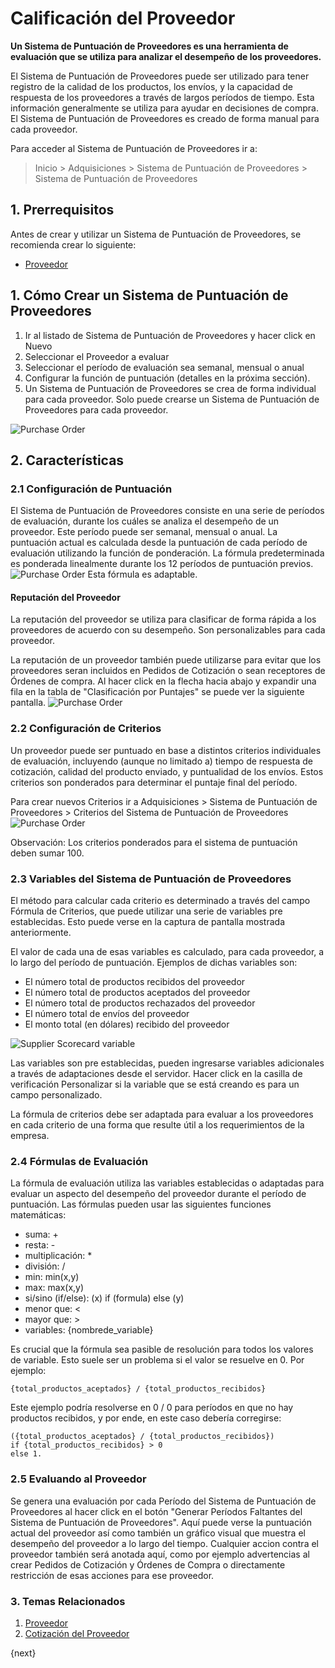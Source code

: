 <!-- add-breadcrumbs -->
# Calificación del Proveedor

**Un Sistema de Puntuación de Proveedores es una herramienta de evaluación que se utiliza para analizar el desempeño de los proveedores.**

El Sistema de Puntuación de Proveedores puede ser utilizado para tener registro de la calidad de los productos, los envíos, y la capacidad de respuesta de los proveedores a través de largos períodos de tiempo. Esta información generalmente se utiliza para ayudar en decisiones de compra. 
El Sistema de Puntuación de Proveedores es creado de forma manual para cada proveedor.

Para acceder al Sistema de Puntuación de Proveedores ir a:
> Inicio > Adquisiciones > Sistema de Puntuación de Proveedores > Sistema de Puntuación de Proveedores


## 1. Prerrequisitos
Antes de crear y utilizar un Sistema de Puntuación de Proveedores, se recomienda crear lo siguiente:

* [Proveedor](/docs/user/manual/en/buying/supplier)

## 1. Cómo Crear un Sistema de Puntuación de Proveedores

1. Ir al listado de Sistema de Puntuación de Proveedores y hacer click en Nuevo
2. Seleccionar el Proveedor a evaluar
3. Seleccionar el período de evaluación sea semanal, mensual o anual
4. Configurar la función de puntuación (detalles en la próxima sección).
5. Un Sistema de Puntuación de Proveedores se crea de forma individual para cada proveedor. Solo puede crearse un Sistema de Puntuación de Proveedores para cada proveedor. 
<img class="screenshot" alt="Purchase Order" src="{{docs_base_url}}/assets/img/buying/supplier-scorecard.png">

## 2. Características
### 2.1 Configuración de Puntuación
El Sistema de Puntuación de Proveedores consiste en una serie de períodos de evaluación, durante los cuáles se analiza el desempeño de un proveedor. Este período puede ser semanal, mensual o anual. La puntuación actual es calculada desde la puntuación de cada período de evaluación utilizando la función de ponderación. La fórmula predeterminada es ponderada linealmente durante los 12 períodos de puntuación previos.  
<img class="screenshot" alt="Purchase Order" src="{{docs_base_url}}/assets/img/buying/supplier-scorecard-weighing.png">
Esta fórmula es adaptable.

#### Reputación del Proveedor

La reputación del proveedor se utiliza para clasificar de forma rápida a los proveedores de acuerdo con su desempeño. Son personalizables para cada proveedor. 

La reputación de un proveedor también puede utilizarse para evitar que los proveedores seran incluidos en Pedidos de Cotización o sean receptores de Órdenes de compra. Al hacer click en la flecha hacia abajo y expandir una fila en la tabla de "Clasificación por Puntajes" se puede ver la siguiente pantalla.
<img class="screenshot" alt="Purchase Order" src="{{docs_base_url}}/assets/img/buying/supplier-scorecard-standing.png">

### 2.2 Configuración de Criterios
Un proveedor puede ser puntuado en base a distintos criterios individuales de evaluación, incluyendo (aunque no limitado a) tiempo de respuesta de cotización, calidad del producto enviado, y puntualidad de los envíos. Estos criterios son ponderados para determinar el puntaje final del período. 

Para crear nuevos Criterios ir a Adquisiciones > Sistema de Puntuación de Proveedores > Criterios del Sistema de Puntuación de Proveedores
<img class="screenshot" alt="Purchase Order" src="{{docs_base_url}}/assets/img/buying/supplier-scorecard-criteria.png">

Observación: Los criterios ponderados para el sistema de puntuación deben sumar 100.

### 2.3 Variables del Sistema de Puntuación de Proveedores
El método para calcular cada criterio es determinado a través del campo Fórmula de Criterios, que puede utilizar una serie de variables pre establecidas. Esto puede verse en la captura de pantalla mostrada anteriormente.

El valor de cada una de esas variables es calculado, para cada proveedor, a lo largo del período de puntuación. Ejemplos de dichas variables son: 

 - El número total de productos recibidos del proveedor 
 - El número total de productos aceptados del proveedor 
 - El número total de productos rechazados del proveedor
 - El número total de envíos del proveedor
 - El  monto total (en dólares) recibido del proveedor

![Supplier Scorecard variable](/docs/assets/img/buying/supplier-scorecard-variables.png)

Las variables son pre establecidas, pueden ingresarse variables adicionales a través de adaptaciones desde el servidor. Hacer click en la casilla de verificación Personalizar si la variable que se está creando es para un campo personalizado. 

La fórmula de criterios debe ser adaptada para evaluar a los proveedores en cada criterio de una forma que resulte útil a los requerimientos de la empresa. 

### 2.4 Fórmulas de Evaluación
La fórmula de evaluación utiliza las variables establecidas o adaptadas para evaluar un aspecto del desempeño del proveedor durante el período de puntuación. Las fórmulas pueden usar las siguientes funciones matemáticas: 

* suma: + 
* resta: -
* multiplicación: *
* división: /
* min: min(x,y)
* max: max(x,y)
* si/sino (if/else): (x) if (formula) else (y)
* menor que: <
* mayor que: >
* variables: {nombrede_variable}

Es crucial que la fórmula sea pasible de resolución para todos los valores de variable. Esto suele ser un problema si el valor se resuelve en 0. Por ejemplo: 
```
{total_productos_aceptados} / {total_productos_recibidos}
```

Este ejemplo podría resolverse en 0 / 0 para períodos en que no hay productos recibidos, y por ende, en este caso debería corregirse:
```
({total_productos_aceptados} / {total_productos_recibidos}) 
if {total_productos_recibidos} > 0
else 1.
```

### 2.5 Evaluando al Proveedor
Se genera una evaluación por cada Período del Sistema de Puntuación de Proveedores al hacer click en el botón "Generar Períodos Faltantes del Sistema de Puntuación de Proveedores". Aquí puede verse la puntuación actual del proveedor así como también un gráfico visual que muestra el desempeño del proveedor a lo largo del tiempo. Cualquier accion contra el proveedor también será anotada aquí, como por ejemplo advertencias al crear Pedidos de Cotización y Órdenes de Compra o directamente restricción de esas acciones para ese proveedor. 

### 3. Temas Relacionados
1. [Proveedor](/docs/user/manual/en/buying/supplier)
1. [Cotización del Proveedor](/docs/user/manual/en/buying/supplier-quotation)

{next}
